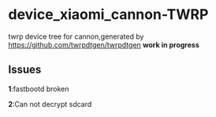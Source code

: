 # device_xiaomi_cannon-TWRP
twrp device tree for cannon,generated by https://github.com/twrpdtgen/twrpdtgen
**work in progress**

## Issues
**1**:fastbootd broken

**2**:Can not decrypt sdcard
